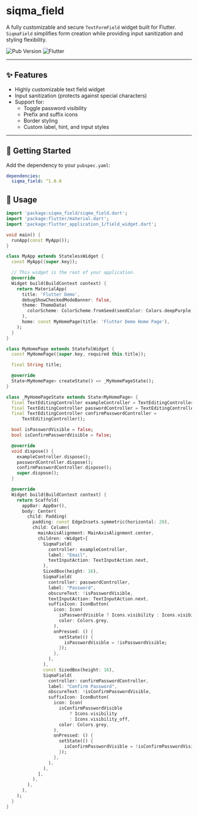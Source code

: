 # siqma_field

A fully customizable and secure `TextFormField` widget built for Flutter. `SiqmaField` simplifies form creation while providing input sanitization and styling flexibility.

![Pub Version](https://img.shields.io/pub/v/siqma_field)
![Flutter](https://img.shields.io/badge/flutter-compatible-blue)

---

## ✨ Features

- Highly customizable text field widget
- Input sanitization (protects against special characters)
- Support for:
  - Toggle password visibility
  - Prefix and suffix icons
  - Border styling
  - Custom label, hint, and input styles

---

## 🚀 Getting Started

Add the dependency to your `pubspec.yaml`:

```yaml
dependencies:
  siqma_field: ^1.0.0
```

## 🔧 Usage

```dart
import 'package:siqma_field/siqma_field.dart';
import 'package:flutter/material.dart';
import 'package:flutter_application_1/field_widget.dart';

void main() {
  runApp(const MyApp());
}

class MyApp extends StatelessWidget {
  const MyApp({super.key});

  // This widget is the root of your application.
  @override
  Widget build(BuildContext context) {
    return MaterialApp(
      title: 'Flutter Demo',
      debugShowCheckedModeBanner: false,
      theme: ThemeData(
        colorScheme: ColorScheme.fromSeed(seedColor: Colors.deepPurple),
      ),
      home: const MyHomePage(title: 'Flutter Demo Home Page'),
    );
  }
}

class MyHomePage extends StatefulWidget {
  const MyHomePage({super.key, required this.title});

  final String title;

  @override
  State<MyHomePage> createState() => _MyHomePageState();
}

class _MyHomePageState extends State<MyHomePage> {
  final TextEditingController exampleController = TextEditingController();
  final TextEditingController passwordController = TextEditingController();
  final TextEditingController confirmPasswordController =
      TextEditingController();

  bool isPasswordVisible = false;
  bool isConfirmPasswordVisible = false;

  @override
  void dispose() {
    exampleController.dispose();
    passwordController.dispose();
    confirmPasswordController.dispose();
    super.dispose();
  }

  @override
  Widget build(BuildContext context) {
    return Scaffold(
      appBar: AppBar(),
      body: Center(
        child: Padding(
          padding: const EdgeInsets.symmetric(horizontal: 20),
          child: Column(
            mainAxisAlignment: MainAxisAlignment.center,
            children: <Widget>[
              SiqmaField(
                controller: exampleController,
                label: "Email",
                textInputAction: TextInputAction.next,
              ),
              SizedBox(height: 16),
              SiqmaField(
                controller: passwordController,
                label: "Password",
                obscureText: !isPasswordVisible,
                textInputAction: TextInputAction.next,
                suffixIcon: IconButton(
                  icon: Icon(
                    isPasswordVisible ? Icons.visibility : Icons.visibility_off,
                    color: Colors.grey,
                  ),
                  onPressed: () {
                    setState(() {
                      isPasswordVisible = !isPasswordVisible;
                    });
                  },
                ),
              ),
              const SizedBox(height: 16),
              SiqmaField(
                controller: confirmPasswordController,
                label: "Confirm Password",
                obscureText: !isConfirmPasswordVisible,
                suffixIcon: IconButton(
                  icon: Icon(
                    isConfirmPasswordVisible
                        ? Icons.visibility
                        : Icons.visibility_off,
                    color: Colors.grey,
                  ),
                  onPressed: () {
                    setState(() {
                      isConfirmPasswordVisible = !isConfirmPasswordVisible;
                    });
                  },
                ),
              ),
            ],
          ),
        ),
      ),
    );
  }
}
```
